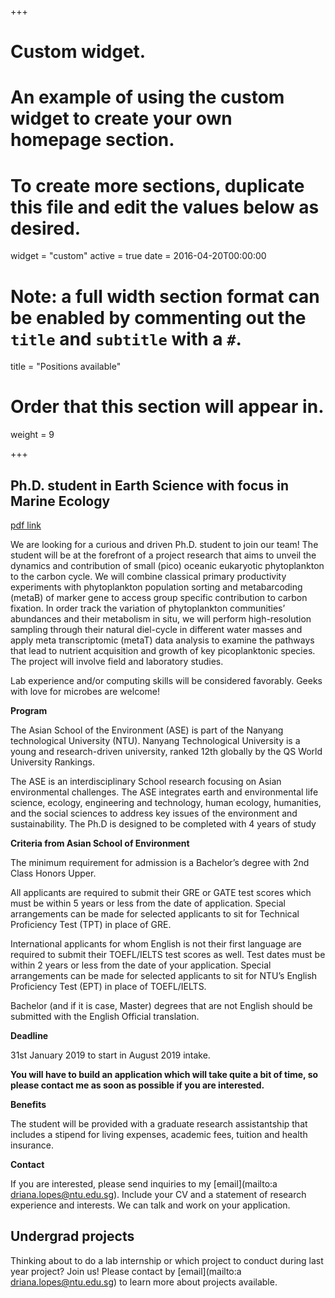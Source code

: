 +++
# Custom widget.
# An example of using the custom widget to create your own homepage section.
# To create more sections, duplicate this file and edit the values below as desired.
widget = "custom"
active = true
date = 2016-04-20T00:00:00

# Note: a full width section format can be enabled by commenting out the `title` and `subtitle` with a `#`.
title = "Positions available"

# Order that this section will appear in.
weight = 9

+++

## Ph.D. student in Earth Science with focus in Marine Ecology

[pdf link](\files\Ph.D_EarthScience_ASE.pdf)
 
We are looking for a curious and driven Ph.D. student to join our team! The student will be at the forefront of a project research that aims to unveil the dynamics and contribution of small (pico) oceanic eukaryotic phytoplankton to the carbon cycle. We will combine classical primary productivity experiments with phytoplankton population sorting and metabarcoding (metaB) of marker gene to access group specific contribution to carbon fixation.  In order track the variation of phytoplankton communities’ abundances and their metabolism in situ, we will perform high-resolution sampling through their natural diel-cycle in different water masses and apply meta transcriptomic (metaT) data analysis to examine the pathways that lead to nutrient acquisition and growth of key picoplanktonic species.  
The project will involve field and laboratory studies. 

Lab experience and/or computing skills will be considered favorably.  Geeks with love for microbes are welcome!


**Program**

The Asian School of the Environment (ASE) is part of the Nanyang technological University (NTU). Nanyang Technological University is a young and research-driven university, ranked 12th globally by the QS World University Rankings. 

The ASE is an interdisciplinary School research focusing on Asian environmental challenges. The ASE integrates earth and environmental life science, ecology, engineering and technology, human ecology, humanities, and the social sciences to address key issues of the environment and sustainability. The Ph.D is designed to be completed with 4 years of study
  

**Criteria from Asian School of Environment**

The minimum requirement for admission is a Bachelor’s degree with 2nd Class Honors Upper.

All applicants are required to submit their GRE or GATE test scores which must be within 5 years or less from the date of application. Special arrangements can be made for selected applicants to sit for Technical Proficiency Test (TPT) in place of GRE.

International applicants for whom English is not their first language are required to submit their TOEFL/IELTS test scores as well. Test dates must be within 2 years or less from the date of your application. Special arrangements can be made for selected applicants to sit for NTU’s English Proficiency Test (EPT) in place of TOEFL/IELTS. 

Bachelor (and if it is case, Master) degrees that are not English should be submitted with the English Official translation. 
 

**Deadline**

31st January 2019 to start in August 2019 intake.  

**You will have to build an application which will take quite a bit of time, so please contact me as soon as possible if you are interested.**

**Benefits**

The student will be provided with a graduate research assistantship that includes a stipend for living expenses, academic fees, tuition and health insurance.
 
**Contact**

If you are interested, please send inquiries to my [email](mailto:a driana.lopes@ntu.edu.sg). Include your CV and a statement of research experience and interests. We can talk and work on your application. 

## Undergrad projects
 
Thinking about to do a lab internship or which project to conduct during last year project? Join us! Please contact by [email](mailto:a driana.lopes@ntu.edu.sg) to learn more about projects available.  


